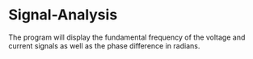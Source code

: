 # Signal-Analysis
The program will display the fundamental frequency of the voltage and current signals as well as the phase difference in radians.
